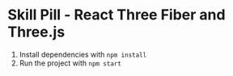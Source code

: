 # Skill Pill - React Three Fiber and Three.js

1. Install dependencies with `npm install`
2. Run the project with `npm start`
